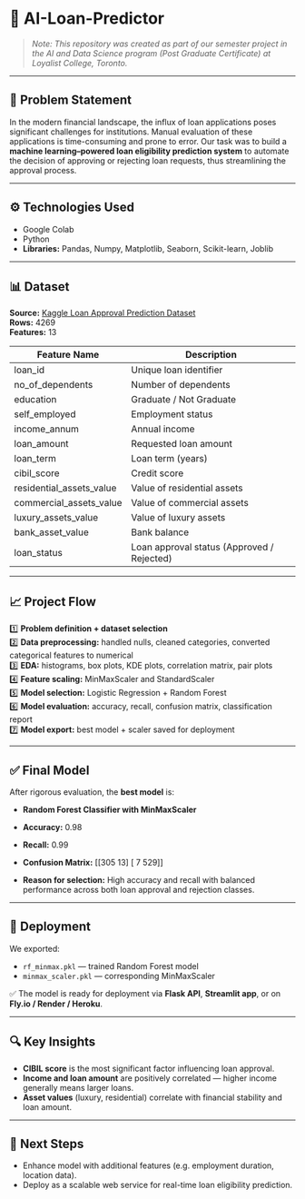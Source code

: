# 🚀 AI-Loan-Predictor
> *Note: This repository was created as part of our semester project in the AI and Data Science program (Post Graduate Certificate) at Loyalist College, Toronto.*

---

## 📝 Problem Statement
In the modern financial landscape, the influx of loan applications poses significant challenges for institutions. Manual evaluation of these applications is time-consuming and prone to error. Our task was to build a **machine learning–powered loan eligibility prediction system** to automate the decision of approving or rejecting loan requests, thus streamlining the approval process.

---

## ⚙ Technologies Used
- Google Colab
- Python  
- **Libraries:** Pandas, Numpy, Matplotlib, Seaborn, Scikit-learn, Joblib

---

## 📊 Dataset
**Source:** [Kaggle Loan Approval Prediction Dataset](https://www.kaggle.com/datasets/architsharma01/loan-approval-prediction-dataset)  
**Rows:** 4269  
**Features:** 13  

| Feature Name               | Description |
|----------------------------|-------------|
| loan_id                    | Unique loan identifier |
| no_of_dependents            | Number of dependents |
| education                   | Graduate / Not Graduate |
| self_employed               | Employment status |
| income_annum                | Annual income |
| loan_amount                 | Requested loan amount |
| loan_term                   | Loan term (years) |
| cibil_score                 | Credit score |
| residential_assets_value     | Value of residential assets |
| commercial_assets_value      | Value of commercial assets |
| luxury_assets_value          | Value of luxury assets |
| bank_asset_value             | Bank balance |
| loan_status                  | Loan approval status (Approved / Rejected) |

---

## 📈 Project Flow
1️⃣ **Problem definition + dataset selection**  
2️⃣ **Data preprocessing:** handled nulls, cleaned categories, converted categorical features to numerical  
3️⃣ **EDA:** histograms, box plots, KDE plots, correlation matrix, pair plots  
4️⃣ **Feature scaling:** MinMaxScaler and StandardScaler  
5️⃣ **Model selection:** Logistic Regression + Random Forest  
6️⃣ **Model evaluation:** accuracy, recall, confusion matrix, classification report  
7️⃣ **Model export:** best model + scaler saved for deployment  

---

## ✅ Final Model
After rigorous evaluation, the **best model** is:
- **Random Forest Classifier with MinMaxScaler**
- **Accuracy:** 0.98  
- **Recall:** 0.99  
- **Confusion Matrix:**
[[305 13]
[ 7 529]]

- **Reason for selection:** High accuracy and recall with balanced performance across both loan approval and rejection classes.

---

## 💾 Deployment
We exported:
- `rf_minmax.pkl` — trained Random Forest model  
- `minmax_scaler.pkl` — corresponding MinMaxScaler  

✅ The model is ready for deployment via **Flask API**, **Streamlit app**, or on **Fly.io / Render / Heroku**.

---

## 🔍 Key Insights
- **CIBIL score** is the most significant factor influencing loan approval.
- **Income and loan amount** are positively correlated — higher income generally means larger loans.
- **Asset values** (luxury, residential) correlate with financial stability and loan amount.

---

## 🚀 Next Steps
- Enhance model with additional features (e.g. employment duration, location data).  
- Deploy as a scalable web service for real-time loan eligibility prediction.

